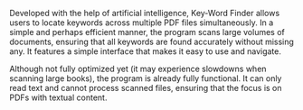 Developed with the help of artificial intelligence, Key-Word Finder allows users to locate keywords across multiple PDF files simultaneously. In a simple and perhaps efficient manner, the program scans large volumes of documents, ensuring that all keywords are found accurately without missing any. It features a simple interface that makes it easy to use and navigate.

Although not fully optimized yet (it may experience slowdowns when scanning large books), the program is already fully functional. It can only read text and cannot process scanned files, ensuring that the focus is on PDFs with textual content.
